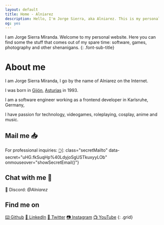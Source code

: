 ```yaml
---
layout: default
title: Home - Alniarez
description: Hello, I'm Jorge Sierra, aka Alniarez. This is my personal website showcasing my games, software projects and other random shenanigans.
og: yes
---
```

I am Jorge Sierra Miranda. Welcome to my personal website. Here you can find some the stuff that comes out of my spare time: software, games, photography and other shenanigans.
{: .font-sub-title}

# About me

I am Jorge Sierra Miranda, I go by the name of Alniarez on the Internet.

I was born in [Gijón](https://en.wikipedia.org/wiki/Gij%C3%B3n), [Asturias](https://en.wikipedia.org/wiki/Asturias) in 1993.

I am a software engineer working as a frontend developer in Karlsruhe, Germany,

I have passion for technology, videogames, roleplaying, cosplay, anime and music.

## Mail me 📥

For professional inquiries: [🖱️](#){: class="secretMailto" data-secret="uHG.fkSuqHp%40LdyjoSgUSTkuxyyLOb" onmouseover="showSecretEmail()"}

## Chat with me 💬

🌈 Discord: *@Alniarez*

## Find me on

[⌨️ Github](https://github.com/alniarez)
[👔 LinkedIn](https://www.linkedin.com/in/jorge-sierra-miranda/)
[🚽 Twitter](https://twitter.com/Alniarez)
[📷 Instagram](https://www.instagram.com/alniarez/)
[📺 YouTube](https://www.youtube.com/channel/UCapN1clZl8sar00SQ0rafSA/)
{: .grid}

<script defer src="/assets/js/encryption.js"></script>
